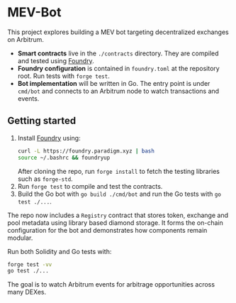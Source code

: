 # MEV-Bot

This project explores building a MEV bot targeting decentralized exchanges on Arbitrum.

- **Smart contracts** live in the `./contracts` directory. They are compiled and tested using [Foundry](https://github.com/foundry-rs/foundry).
- **Foundry configuration** is contained in `foundry.toml` at the repository root. Run tests with `forge test`.
- **Bot implementation** will be written in Go. The entry point is under `cmd/bot` and connects to an Arbitrum node to watch transactions and events.

## Getting started

1. Install [Foundry](https://book.getfoundry.sh/getting-started/installation) using:
   ```bash
   curl -L https://foundry.paradigm.xyz | bash
   source ~/.bashrc && foundryup
   ```
   After cloning the repo, run `forge install` to fetch the testing
   libraries such as `forge-std`.
2. Run `forge test` to compile and test the contracts.
3. Build the Go bot with `go build ./cmd/bot` and run the Go tests with `go test ./...`.


The repo now includes a `Registry` contract that stores token, exchange and pool metadata using library based diamond storage. It forms the on-chain
configuration for the bot and demonstrates how components remain modular.

Run both Solidity and Go tests with:

```bash
forge test -vv
go test ./...
```

The goal is to watch Arbitrum events for arbitrage opportunities across many
DEXes.
